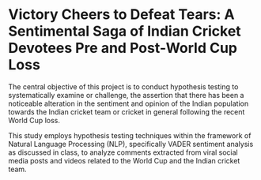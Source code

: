 # Victory Cheers to Defeat Tears: A Sentimental Saga of Indian Cricket Devotees Pre and Post-World Cup Loss
The central objective of this project is to conduct hypothesis testing to 
systematically examine or challenge, the assertion that there has been a 
noticeable alteration in the sentiment and opinion of the Indian 
population towards the Indian cricket team or cricket in general following 
the recent World Cup loss. 
 
This study employs hypothesis testing techniques within the framework of 
Natural Language Processing (NLP), specifically VADER sentiment 
analysis as discussed in class, to analyze comments extracted from viral 
social media posts and videos related to the World Cup and the Indian 
cricket team. 
